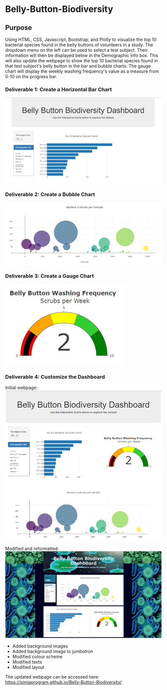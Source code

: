# Belly-Button-Biodiversity

## Purpose
Using HTML, CSS, Javascript, Bootstrap, and Plotly to visualize the top 10 bacterial species found in the belly buttons of volunteers in a study. The dropdown menu on the left can be used to select a test subject. Their information will then be displayed below in the Demographic Info box. This will also update the webpage to show the top 10 bacterial species found in that test subject's belly button in the bar and bubble charts. The gauge chart will display the weekly washing frequency's value as a measure from 0-10 on the progress bar. 

### Deliverable 1: Create a Horizontal Bar Chart
![img](https://github.com/Soniaprogram/Belly-Button-Biodiversity/blob/main/images/Capturedel1.PNG)


### Deliverable 2: Create a Bubble Chart
![img2](https://github.com/Soniaprogram/Belly-Button-Biodiversity/blob/main/images/del2chart.PNG)


### Deliverable 3: Create a Gauge Chart
![img3](https://github.com/Soniaprogram/Belly-Button-Biodiversity/blob/main/images/del3gauge.PNG)

### Deliverable 4: Customize the Dashboard
Initial webpage:
![img4](https://github.com/Soniaprogram/Belly-Button-Biodiversity/blob/main/images/del3.PNG)

Modified and reformatted:
![img5](https://github.com/Soniaprogram/Belly-Button-Biodiversity/blob/main/images/webpage.PNG)

- Added background images
- Added background image to jumbotron
- Modified colour scheme
- Modified texts
- Modified layout

The updated webpage can be accessed here: https://soniaprogram.github.io/Belly-Button-Biodiversity/
